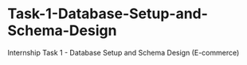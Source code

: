 # Task-1-Database-Setup-and-Schema-Design
Internship Task 1 - Database Setup and Schema Design (E-commerce)
